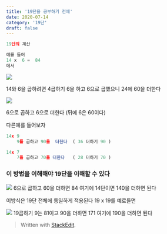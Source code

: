```yaml
---
title: '19단을 공부하기 전에'
date: 2020-07-14
category: '19단'
draft: false
---
```

```js
19단의 계산

예를 들어 
14 x  6 =  84
에서
```
![](https://i.ibb.co/1JtPkJq/Screen-Shot-2020-07-14-at-1-39-16-PM.png  )

14와 6을 곱하려면 4곱하기 6을 하고 
6으로 곱했으니 24에 60을 더한다

![](https://i.ibb.co/MM80pGc/Screen-Shot-2020-07-14-at-1-50-08-PM.png)

6으로 곱하고 6으로 더한다 (뒤에 6은 60이다)

다른예를 들어보자 
```js
14x 9
    9를 곱하고 90을  더한다  ( 36 더하기 90 )

14x 7
    7을 곱하고 70을 더한다   ( 28 더하기 70 )
```

### 이 방법을 이해해야 19단을 이해할 수 있다

![](https://i.ibb.co/xfstNsf/Screen-Shot-2020-07-14-at-1-57-34-PM.png)
6으로 곱하고 60을 더하면 84  여기에 
14단이면 140을 더하면 된다 


이방식은 19단 전체에 동일하게 적용된다
19 x 19를 예로들면

![](https://i.ibb.co/yf143Kb/Screen-Shot-2020-07-14-at-2-02-22-PM.png)
19곱하기 9는 81이고 90을 더하면 171
여기에 190을 더하면 된다

> Written with [StackEdit](https://stackedit.io/).
<!--stackedit_data:
eyJoaXN0b3J5IjpbMTExNzU1NTM5MV19
-->